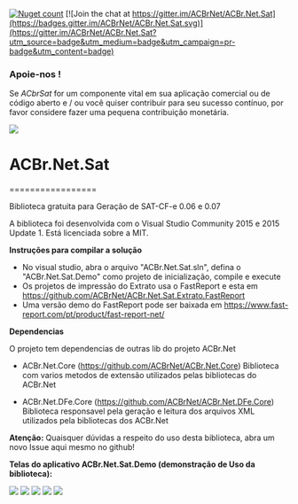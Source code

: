[![Nuget count](http://img.shields.io/nuget/v/ACBr.Net.Sat.svg)](https://www.nuget.org/packages/ACBr.Net.Sat/)
[![Join the chat at https://gitter.im/ACBrNet/ACBr.Net.Sat](https://badges.gitter.im/ACBrNet/ACBr.Net.Sat.svg)](https://gitter.im/ACBrNet/ACBr.Net.Sat?utm_source=badge&utm_medium=badge&utm_campaign=pr-badge&utm_content=badge)

### Apoie-nos !
Se *ACbrSat* for um componente vital em sua aplicação comercial ou de código aberto e / ou você quiser contribuir para seu sucesso contínuo, por favor considere fazer uma pequena contribuição monetária.

<a href="https://www.padrim.com.br/acbrnet" target="_blank"><img src="https://static-cdn.jtvnw.net/jtv_user_pictures/panel-148507617-image-b57c679ef728c74b-320-320.png"></a>

# ACBr.Net.Sat
=================

Biblioteca gratuita para Geração de SAT-CF-e 0.06 e 0.07

A biblioteca foi desenvolvida com o Visual Studio Community 2015 e 2015 Update 1.
Está licenciada sobre a MIT.

**Instruções para compilar a solução**
- No visual studio, abra o arquivo "ACBr.Net.Sat.sln", defina o "ACBr.Net.Sat.Demo" como projeto de inicialização, compile e execute
- Os projetos de impressão do Extrato usa o FastReport e esta em https://github.com/ACBrNet/ACBr.Net.Sat.Extrato.FastReport
- Uma versão demo do FastReport pode ser baixada em https://www.fast-report.com/pt/product/fast-report-net/

**Dependencias**

O projeto tem dependencias de outras lib do projeto ACBr.Net
	
- ACBr.Net.Core (https://github.com/ACBrNet/ACBr.Net.Core)
  Biblioteca com varios metodos de extensão utilizados pelas bibliotecas do ACBr.Net
	
- ACBr.Net.DFe.Core (https://github.com/ACBrNet/ACBr.Net.DFe.Core)
  Biblioteca responsavel pela geração e leitura dos arquivos XML utilizados pela bibliotecas dos ACBr.Net

**Atenção:**
Quaisquer dúvidas a respeito do uso desta biblioteca, abra um novo Issue aqui mesmo no github!


**Telas do aplicativo ACBr.Net.Sat.Demo (demonstração de Uso da biblioteca):**

![](http://acbrnet.github.io/images/sat/SATDemo01.png)
![](http://acbrnet.github.io/images/sat/SATDemo02.png)
![](http://acbrnet.github.io/images/sat/SATDemo03.png)
![](http://acbrnet.github.io/images/sat/SATDemo04.png)
![](http://acbrnet.github.io/images/sat/SATDemo05.png)
